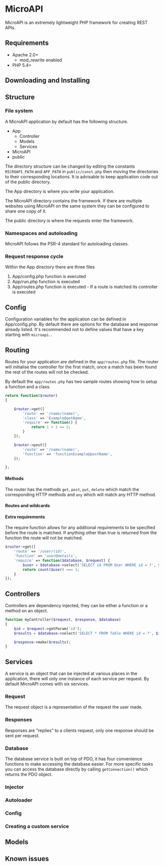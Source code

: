 MicroAPI
========

MicroAPI is an extremely lightweight PHP framework for creating REST APIs.

Requirements
------------

- Apache 2.0+
  - mod_rewrite enabled 
- PHP 5.4+

Downloading and Installing
--------------------------


Structure
---------

### File system

A MicroAPI application by default has the following structure. 

- App
  - Controller
  - Models
  - Services
- MicroAPI
- public

The directory structure can be changed by editing the constants `MICROAPI_PATH` and `APP_PATH` in `public/const.php` then moving the directories to their corresponding locations. It is advisable to keep application code out of the public directory.

The App directory is where you write your application.

The MicroAPI directory contains the framework. If there are multiple websites using MicroAPI on the same system they can be configured to share one copy of it.

The public directory is where the requests enter the framework. 

### Namespaces and autoloading

MicroAPI follows the PSR-4 standard for autoloading classes.


### Request response cycle

Within the App directory there are three files
1. App/config.php function is executed
2. App/run.php function is executed
3. App/routes.php function is executed - If a route is matched its controller is executed

Config
------

Configuration variables for the application can be defined in App/config.php. By default there are options for the database and response already listed.
It's recommended not to define values that have a key starting with `microapi.`.


Routing
-------

Routes for your application are defined in the `app/routes.php` file. The router will initialise the controller for the first match, once a match has been found the rest of the routes will not be checked.

By default the `app/routes.php` has two sample routes showing how to setup a function and a class.

```php
return function($router)
{

    $router->get([
        'route' => '/name/(name)',
        'class' => 'Example@getName',
        'require' => function() {
            return 1 + 1 == 2;
        }
    ]);

    $router->post([
        'route' => '/name/(name)',
        'function' => 'functionExample@postName',
    ]);

};
```
#### Methods

The router has the methods `get`, `post`, `put`, `delete` which match the corresponding HTTP methods and `any` which will match any HTTP method.

#### Routes and wildcards


#### Extra requirements

The require function allows for any additional requirements to be specified before the route is matched. If anything other than true is returned from the function the route will not be matched.

```php
$router->get([
    'route' => '/user/(id)',
    'function' => 'user@details',
    'require' => function($database, $request) {
        $user = $database->select('SELECT id FROM User WHERE id = ?', $request->getPathWildcard('id'));
        return count($user) === 1;
    }
]);
```

Controllers
-----------

Controllers are dependency injected, they can be either a function or a method on an object.

```php
function myController($request, $response, $database)
{
    $id = $request->getParam('id');
    $results = $database->select('SELECT * FROM Table WHERE id = ?', $id);

    $response->make($results);
}
```

Services
--------

A service is an object that can be injected at various places in the application, there will only one instance of each service per request. By default MicroAPI comes with six services.

### Request

The request object is a representation of the request the user made.

### Responses

Responses are "replies" to a clients request, only one response should be sent per request.

### Database

The database service is built on top of PDO, it has four convenience functions to make accessing the database easier.
For more specific tasks you can access the database directly by calling `getConnection()` which returns the PDO object.

### Injector

### Autoloader

### Config

### Creating a custom service



Models
------

Known issues
------------
